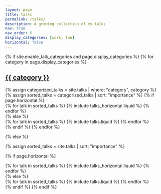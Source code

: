 ```yaml
---
layout: page
title: talks
permalink: /talks/
description: A growing collection of my talks
nav: true
nav_order: 5
display_categories: [work, fun]
horizontal: false
---
```


<!-- pages/talks.md -->
<div class="talks">
{% if site.enable_talk_categories and page.display_categories %}
  <!-- Display categorized talks -->
  {% for category in page.display_categories %}
  <a id="{{ category }}" href=".#{{ category }}">
    <h2 class="category">{{ category }}</h2>
  </a>
  {% assign categorized_talks = site.talks | where: "category", category %}
  {% assign sorted_talks = categorized_talks | sort: "importance" %}
  <!-- Generate cards for each talk -->
  {% if page.horizontal %}
  <div class="container">
    <div class="row row-cols-1 row-cols-md-2">
    {% for talk in sorted_talks %}
      {% include talks_horizontal.liquid %}
    {% endfor %}
    </div>
  </div>
  {% else %}
  <div class="row row-cols-1 row-cols-md-3">
    {% for talk in sorted_talks %}
      {% include talks.liquid %}
    {% endfor %}
  </div>
  {% endif %}
  {% endfor %}

{% else %}

<!-- Display talks without categories -->

{% assign sorted_talks = site.talks | sort: "importance" %}

  <!-- Generate cards for each talk -->

{% if page.horizontal %}

  <div class="container">
    <div class="row row-cols-1 row-cols-md-2">
    {% for talk in sorted_talks %}
      {% include talks_horizontal.liquid %}
    {% endfor %}
    </div>
  </div>
  {% else %}
  <div class="row row-cols-1 row-cols-md-3">
    {% for talk in sorted_talks %}
      {% include talks.liquid %}
    {% endfor %}
  </div>
  {% endif %}
{% endif %}
</div>
